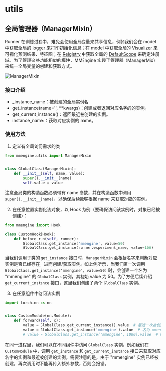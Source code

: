 # utils

## 全局管理器（ManagerMixin）

Runner 在训练过程中，难免会使用全局变量来共享信息，例如我们会在 model 中获取全局的 [logger](https://mmengine.readthedocs.io/zh/latest/api.html#mmengine.logging.MMLogger) 来打印初始化信息；在 model 中获取全局的 [Visualizer](https://mmengine.readthedocs.io/zh_CN/latest/tutorials/visualization.html) 来可视化预测结果、特征图；在 [Reigistry](https://mmengine.readthedocs.io/zh_CN/latest/tutorials/registry.html) 中获取全局的 [DefaultScope](https://mmengine.readthedocs.io/zh/latest/api.html#mmengine.registry.DefaultScope) 来确定注册域。为了管理这些功能相似的模块，MMEngine 实现了管理器（ManagerMix）来统一全局变量的创建和获取方式。

![ManagerMixin](https://user-images.githubusercontent.com/57566630/163429552-3c901fc3-9cc1-4b71-82b6-d051f452a538.png)

### 接口介绍

- \_instance_name：被创建的全局实例名
- get_instance(name='', \*\*kwargs)：创建或者返回对应名字的的实例。
- get_current_instance()：返回最近被创建的实例。
- instance_name:：获取对应实例的 name。

### 使用方法

1. 定义有全局访问需求的类

```python
from mmengine.utils import ManagerMixin


class GlobalClass(ManagerMixin):
    def __init__(self, name, value):
        super().__init__(name)
        self.value = value
```

注意全局类的构造函数必须带有 name 参数，并在构造函数中调用 `super().__init__(name)`，以确保后续能够根据 name 来获取对应的实例。

2. 在任意位置实例化该对象，以 Hook 为例（要确保访问该实例时，对象已经被创建）：

```python
from mmengine import Hook

class CustomHook(Hook):
    def before_run(self, runner):
        GlobalClass.get_instance('mmengine', value=50)
        GlobalClass.get_instance(runner.experiment_name, value=100)
```

当我们调用子类的 `get_instance` 接口时，`ManagerMixin` 会根据名字来判断对应实例是否已经存在，进而创建/获取实例。如上例所示，当我们第一次调用  `GlobalClass.get_instance('mmengine', value=50)` 时，会创建一个名为 "mmengine" 的 `GlobalClass` 实例，其初始 value 为 50。为了方便后续介绍 `get_current_instance` 接口，这里我们创建了两个 `GlobalClass` 实例。

3. 在任意组件中访问该实例

```python
import torch.nn as nn


class CustomModule(nn.Module):
    def forward(self, x):
        value = GlobalClass.get_current_instance().value  # 最近一次被创建的实例 value 为 100（步骤二中按顺序创建）
        value = GlobalClass.get_instance('mmengine').value  # 名为 mmengine 的实例 value 为 50
        # value = GlobalClass.get_instance('mmengine', 1000).value  # mmengine 已经被创建，不能再接受额外参数
```

在同一进程里，我们可以在不同组件中访问 `GlobalClass` 实例。例如我们在 `CustomModule` 中，调用 `get_instance`  和 `get_current_instance` 接口来获取对应名字的实例和最近被创建的实例。需要注意的是，由于 "mmengine"  实例已经被创建，再次调用时不能再传入额外参数，否则会报错。
